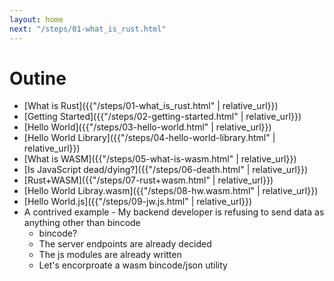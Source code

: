 ```yaml
---
layout: home
next: "/steps/01-what_is_rust.html"
---
```

# Outine
- [What is Rust]({{"/steps/01-what_is_rust.html" | relative_url}})
- [Getting Started]({{"/steps/02-getting-started.html" | relative_url}})
- [Hello World]({{"/steps/03-hello-world.html" | relative_url}})
- [Hello World Library]({{"/steps/04-hello-world-library.html" | relative_url}})
- [What is WASM]({{"/steps/05-what-is-wasm.html" | relative_url}})
- [Is JavaScript dead/dying?]({{"/steps/06-death.html" | relative_url}})
- [Rust+WASM]({{"/steps/07-rust+wasm.html" | relative_url}})
- [Hello World Libray.wasm]({{"/steps/08-hw.wasm.html" | relative_url}})
- [Hello World.js]({{"/steps/09-jw.js.html" | relative_url}})
- A contrived example
      - My backend developer is refusing to send data as anything other than bincode
    - bincode?
    - The server endpoints are already decided
    - The js modules are already written
    - Let's encorproate a wasm bincode/json utility
 